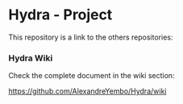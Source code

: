 # Hydra - Project
This repository is a link to the others repositories:

### Hydra Wiki

Check the complete document in the wiki section:

https://github.com/AlexandreYembo/Hydra/wiki
